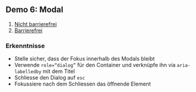 ## Demo 6: Modal

1. [Nicht barrierefrei](https://cas-fe.github.io/Accessibility/demos/aria/modal-inaccessible.html)
2. [Barrierefrei](https://cas-fe.github.io/Accessibility/demos/aria/modal-accessible.html)

<div class="fragment">

### Erkenntnisse

- Stelle sicher, dass der Fokus innerhalb des Modals bleibt
- Verwende `role=“dialog”` für den Container und verknüpfe ihn via `aria-labelledby` mit dem Titel
- Schliesse den Dialog auf `esc`
- Fokussiere nach dem Schliessen das öffnende Element

</div>
